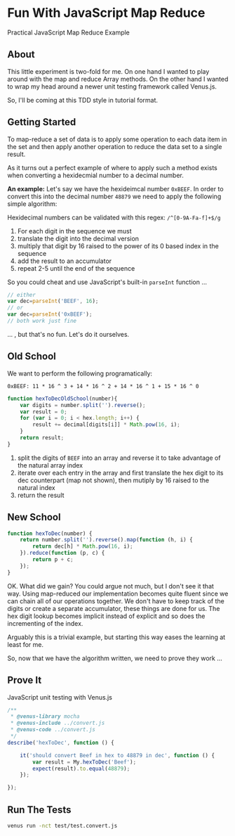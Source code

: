# Fun With JavaScript Map Reduce
Practical JavaScript Map Reduce Example

## About
This little experiment is two-fold for me. On one hand I wanted to play around with the map and reduce Array methods. On the other hand I wanted to wrap my head around a newer unit testing framework called Venus.js.

So, I'll be coming at this TDD style in tutorial format.

## Getting Started
To map-reduce a set of data is to apply some operation to each data item in the set and then apply another operation to reduce the data set to a single result.

As it turns out a perfect example of where to apply such a method exists when converting a hexidecmial number to a decimal number.

**An example:**
Let's say we have the hexideimcal number `0xBEEF`. In order to convert this into the decimal number `48879` we need to apply the following simple algorithm:

Hexidecimal numbers can be validated with this regex: `/^[0-9A-Fa-f]+$/g`

1. For each digit in the sequence we must 
2. translate the digit into the decimal version
3. multiply that digit by 16 raised to the power of its 0 based index in the sequence
4. add the result to an accumulator
5. repeat 2-5 until the end of the sequence

So you could cheat and use JavaScript's built-in `parseInt` function ...

```js
// either
var dec=parseInt('BEEF', 16);
// or
var dec=parseInt('0xBEEF');
// both work just fine
```

... , but that's no fun. Let's do it ourselves.

## Old School
We want to perform the following programatically:
```
0xBEEF: 11 * 16 ^ 3 + 14 * 16 ^ 2 + 14 * 16 ^ 1 + 15 * 16 ^ 0
```

```js
function hexToDecOldSchool(number){
	var digits = number.split('').reverse();
	var result = 0;
	for (var i = 0; i < hex.length; i++) {
		result += decimal[digits[i]] * Math.pow(16, i);
	}
	return result;
}
```

1. split the digits of `BEEF` into an array and reverse it to take advantage of the natural array index
2. iterate over each entry in the array and first translate the hex digit to its dec counterpart (map not shown), then mutiply by 16 raised to the natural index
3. return the result

## New School
```js
function hexToDec(number) {
	return number.split('').reverse().map(function (h, i) {
		return dec[h] * Math.pow(16, i);
	}).reduce(function (p, c) {
		return p + c;
	});
}
```

OK. What did we gain? You could argue not much, but I don't see it that way. Using map-reduced our implementation becomes quite fluent since we can chain all of our operations together. We don't have to keep track of the digits or create a separate accumulator, these things are done for us. The hex digit lookup becomes implicit instead of explicit and so does the incrementing of the index.

Arguably this is a trivial example, but starting this way eases the learning at least for me.

So, now that we have the algorithm written, we need to prove they work ...

## Prove It

JavaScript unit testing with Venus.js

```js
/**
 * @venus-library mocha
 * @venus-include ../convert.js
 * @venus-code ../convert.js
 */
describe('hexToDec', function () {

    it('should convert Beef in hex to 48879 in dec', function () {
        var result = My.hexToDec('Beef');
        expect(result).to.equal(48879);
    });

});
```

## Run The Tests
```bash
venus run -nct test/test.convert.js
```

